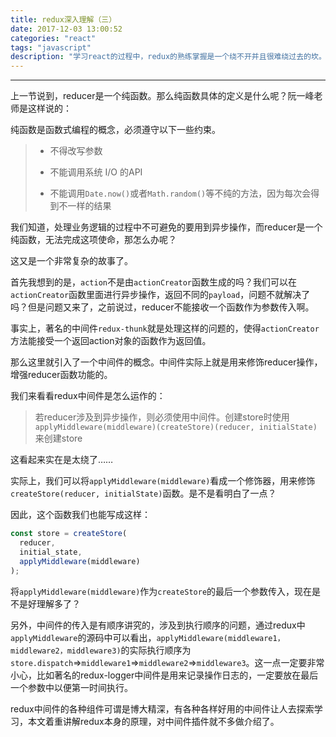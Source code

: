 ```yaml
---
title: redux深入理解（三）
date: 2017-12-03 13:00:52
categories: "react"
tags: "javascript"
description: "学习react的过程中，redux的熟练掌握是一个绕不开并且很难绕过去的坎。接触react已经有一段时间了，甚至连一些小项目都用react做了不少了，但redux的使用上还是有诸多不理解不熟练的地方。正好有很长一段时间没有更过博客了，就从这里着手，增强一下自己的理解。"
---
```


---

上一节说到，reducer是一个纯函数。那么纯函数具体的定义是什么呢？阮一峰老师是这样说的：

纯函数是函数式编程的概念，必须遵守以下一些约束。

> - 不得改写参数
>
>
> - 不能调用系统 I/O 的API
>
>
> - 不能调用`Date.now()`或者`Math.random()`等不纯的方法，因为每次会得到不一样的结果



我们知道，处理业务逻辑的过程中不可避免的要用到异步操作，而reducer是一个纯函数，无法完成这项使命，那怎么办呢？

这又是一个非常复杂的故事了。

首先我想到的是，`action`不是由`actionCreator`函数生成的吗？我们可以在`actionCreator`函数里面进行异步操作，返回不同的`payload`，问题不就解决了吗？但是问题又来了，之前说过，reducer不能接收一个函数作为参数传入啊。

事实上，著名的中间件`redux-thunk`就是处理这样的问题的，使得`actionCreator`方法能接受一个返回action对象的函数作为返回值。

那么这里就引入了一个中间件的概念。中间件实际上就是用来修饰reducer操作，增强reducer函数功能的。

我们来看看redux中间件是怎么运作的：

> 若reducer涉及到异步操作，则必须使用中间件。创建store时使用`applyMiddleware(middleware)(createStore)(reducer, initialState)`来创建store

这看起来实在是太绕了……

实际上，我们可以将`applyMiddleware(middleware)`看成一个修饰器，用来修饰`createStore(reducer, initialState)`函数。是不是看明白了一点？

因此，这个函数我们也能写成这样：

```js
const store = createStore(
  reducer,
  initial_state,
  applyMiddleware(middleware)
);
```

将`applyMiddleware(middleware)`作为`createStore`的最后一个参数传入，现在是不是好理解多了？

另外，中间件的传入是有顺序讲究的，涉及到执行顺序的问题，通过redux中`applyMiddleware`的源码中可以看出，`applyMiddleware(middleware1，middleware2，middleware3)`的实际执行顺序为`store.dispatch`=>`middleware1`=>`middleware2`=>`middleware3`。这一点一定要非常小心，比如著名的redux-logger中间件是用来记录操作日志的，一定要放在最后一个参数中以便第一时间执行。



redux中间件的各种组件可谓是博大精深，有各种各样好用的中间件让人去探索学习，本文着重讲解redux本身的原理，对中间件插件就不多做介绍了。


